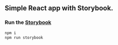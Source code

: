 ## Simple React app with Storybook.

### Run the [Storybook](https://github.com/kadirahq/react-storybook)

```js
npm i
npm run storybook
```
